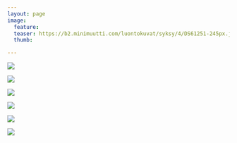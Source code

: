 ```yaml
---
layout: page
image:
  feature:
  teaser: https://b2.minimuutti.com/luontokuvat/syksy/4/DS61251-245px.jpg
  thumb:

---
```


![](https://b2.minimuutti.com/luontokuvat/syksy/4/DS61242-800px.jpg)

![](https://b2.minimuutti.com/luontokuvat/syksy/4/DS61247-800px.jpg)

![](https://b2.minimuutti.com/luontokuvat/syksy/4/DS61251-800px.jpg)

![](https://b2.minimuutti.com/luontokuvat/syksy/4/DS61255-800px.jpg)

![](https://b2.minimuutti.com/luontokuvat/syksy/4/DS61266-800px.jpg)

![](https://b2.minimuutti.com/luontokuvat/syksy/4/DS61253-800px.jpg)
